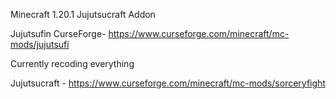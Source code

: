 Minecraft 1.20.1 Jujutsucraft Addon 

Jujutsufin CurseForge- https://www.curseforge.com/minecraft/mc-mods/jujutsufi

Currently recoding everything

Jujutsucraft - https://www.curseforge.com/minecraft/mc-mods/sorceryfight
